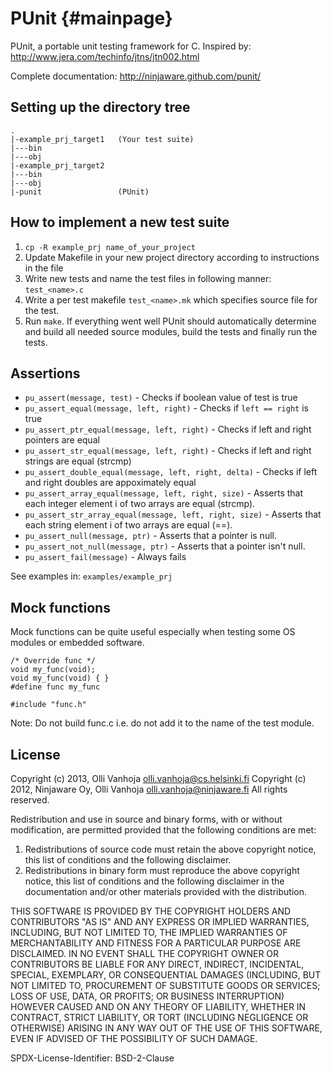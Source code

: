 # PUnit {#mainpage}

PUnit, a portable unit testing framework for C.
Inspired by: http://www.jera.com/techinfo/jtns/jtn002.html

Complete documentation: http://ninjaware.github.com/punit/

## Setting up the directory tree

    .
    |-example_prj_target1   (Your test suite)
    |---bin
    |---obj
    |-example_prj_target2
    |---bin
    |---obj
    |-punit                 (PUnit)

## How to implement a new test suite

1. `cp -R example_prj name_of_your_project`
2. Update Makefile in your new project directory according to instructions in
   the file
3. Write new tests and name the test files in following manner:
   `test_<name>.c`
4. Write a per test makefile `test_<name>.mk` which specifies source file for
   the test.
5. Run `make`. If everything went well PUnit should automatically determine
   and build all needed source modules, build the tests and finally run the
   tests.

## Assertions

- `pu_assert(message, test)` - Checks if boolean value of test is true
- `pu_assert_equal(message, left, right)` - Checks if `left == right` is true
- `pu_assert_ptr_equal(message, left, right)` - Checks if left and right
  pointers are equal
- `pu_assert_str_equal(message, left, right)` - Checks if left and right
  strings are equal (strcmp)
- `pu_assert_double_equal(message, left, right, delta)` - Checks if left and
  right doubles are appoximately equal
- `pu_assert_array_equal(message, left, right, size)` - Asserts that each
  integer element i of two arrays are equal (strcmp).
- `pu_assert_str_array_equal(message, left, right, size)` - Asserts that each
  string element i of two arrays are equal (==).
- `pu_assert_null(message, ptr)` - Asserts that a pointer is null.
- `pu_assert_not_null(message, ptr)` - Asserts that a pointer isn't null.
- `pu_assert_fail(message)` - Always fails

See examples in: `examples/example_prj`

## Mock functions

Mock functions can be quite useful especially when testing some OS modules or
embedded software.

    /* Override func */
    void my_func(void);
    void my_func(void) { }
    #define func my_func

    #include "func.h"

Note: Do not build func.c i.e. do not add it to the name of the test module.

## License

Copyright (c) 2013, Olli Vanhoja <olli.vanhoja@cs.helsinki.fi>
Copyright (c) 2012, Ninjaware Oy, Olli Vanhoja <olli.vanhoja@ninjaware.fi>
All rights reserved.

Redistribution and use in source and binary forms, with or without
modification, are permitted provided that the following conditions are met:

1. Redistributions of source code must retain the above copyright notice, this
   list of conditions and the following disclaimer.
2. Redistributions in binary form must reproduce the above copyright notice,
   this list of conditions and the following disclaimer in the documentation
   and/or other materials provided with the distribution.

THIS SOFTWARE IS PROVIDED BY THE COPYRIGHT HOLDERS AND CONTRIBUTORS "AS IS" AND
ANY EXPRESS OR IMPLIED WARRANTIES, INCLUDING, BUT NOT LIMITED TO, THE IMPLIED
WARRANTIES OF MERCHANTABILITY AND FITNESS FOR A PARTICULAR PURPOSE ARE
DISCLAIMED. IN NO EVENT SHALL THE COPYRIGHT OWNER OR CONTRIBUTORS BE LIABLE FOR
ANY DIRECT, INDIRECT, INCIDENTAL, SPECIAL, EXEMPLARY, OR CONSEQUENTIAL DAMAGES
(INCLUDING, BUT NOT LIMITED TO, PROCUREMENT OF SUBSTITUTE GOODS OR SERVICES;
LOSS OF USE, DATA, OR PROFITS; OR BUSINESS INTERRUPTION) HOWEVER CAUSED AND
ON ANY THEORY OF LIABILITY, WHETHER IN CONTRACT, STRICT LIABILITY, OR TORT
(INCLUDING NEGLIGENCE OR OTHERWISE) ARISING IN ANY WAY OUT OF THE USE OF THIS
SOFTWARE, EVEN IF ADVISED OF THE POSSIBILITY OF SUCH DAMAGE.

SPDX-License-Identifier: BSD-2-Clause

